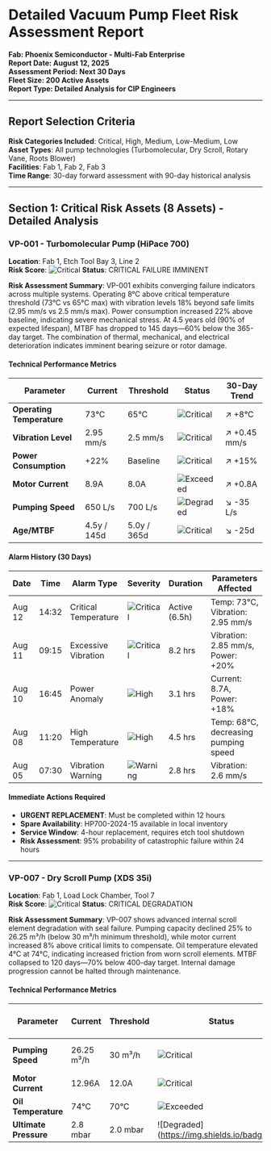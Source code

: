 # Detailed Vacuum Pump Fleet Risk Assessment Report
**Fab: Phoenix Semiconductor - Multi-Fab Enterprise**  
**Report Date: August 12, 2025**  
**Assessment Period: Next 30 Days**  
**Fleet Size: 200 Active Assets**  
**Report Type: Detailed Analysis for CIP Engineers**

---

## Report Selection Criteria
**Risk Categories Included**: Critical, High, Medium, Low-Medium, Low  
**Asset Types**: All pump technologies (Turbomolecular, Dry Scroll, Rotary Vane, Roots Blower)  
**Facilities**: Fab 1, Fab 2, Fab 3  
**Time Range**: 30-day forward assessment with 90-day historical analysis

---

## Section 1: Critical Risk Assets (8 Assets) - Detailed Analysis

### VP-001 - Turbomolecular Pump (HiPace 700)
**Location**: Fab 1, Etch Tool Bay 3, Line 2  
**Risk Score**: ![Critical](https://img.shields.io/badge/89%25-red) **Status**: CRITICAL FAILURE IMMINENT

**Risk Assessment Summary**: VP-001 exhibits converging failure indicators across multiple systems. Operating 8°C above critical temperature threshold (73°C vs 65°C max) with vibration levels 18% beyond safe limits (2.95 mm/s vs 2.5 mm/s max). Power consumption increased 22% above baseline, indicating severe mechanical stress. At 4.5 years old (90% of expected lifespan), MTBF has dropped to 145 days—60% below the 365-day target. The combination of thermal, mechanical, and electrical deterioration indicates imminent bearing seizure or rotor damage.

#### Technical Performance Metrics
| Parameter | Current | Threshold | Status | 30-Day Trend |
|-----------|---------|-----------|--------|--------------|
| **Operating Temperature** | 73°C | 65°C | ![Critical](https://img.shields.io/badge/+12%25-red) | ↗️ +8°C |
| **Vibration Level** | 2.95 mm/s | 2.5 mm/s | ![Critical](https://img.shields.io/badge/+18%25-red) | ↗️ +0.45 mm/s |
| **Power Consumption** | +22% | Baseline | ![Critical](https://img.shields.io/badge/+22%25-red) | ↗️ +15% |
| **Motor Current** | 8.9A | 8.0A | ![Exceeded](https://img.shields.io/badge/+11%25-red) | ↗️ +0.8A |
| **Pumping Speed** | 650 L/s | 700 L/s | ![Degraded](https://img.shields.io/badge/-7%25-orange) | ↘️ -35 L/s |
| **Age/MTBF** | 4.5y / 145d | 5.0y / 365d | ![Critical](https://img.shields.io/badge/60%25_below-red) | ↘️ -25d |

#### Alarm History (30 Days)
| Date | Time | Alarm Type | Severity | Duration | Parameters Affected |
|------|------|------------|----------|----------|-------------------|
| Aug 12 | 14:32 | Critical Temperature | ![Critical](https://img.shields.io/badge/Critical-red) | Active (6.5h) | Temp: 73°C, Vibration: 2.95 mm/s |
| Aug 11 | 09:15 | Excessive Vibration | ![Critical](https://img.shields.io/badge/Critical-red) | 8.2 hrs | Vibration: 2.85 mm/s, Power: +20% |
| Aug 10 | 16:45 | Power Anomaly | ![High](https://img.shields.io/badge/High-orange) | 3.1 hrs | Current: 8.7A, Power: +18% |
| Aug 08 | 11:20 | High Temperature | ![High](https://img.shields.io/badge/High-orange) | 4.5 hrs | Temp: 68°C, decreasing pumping speed |
| Aug 05 | 07:30 | Vibration Warning | ![Warning](https://img.shields.io/badge/Warning-yellow) | 2.8 hrs | Vibration: 2.6 mm/s |

#### Immediate Actions Required
- **URGENT REPLACEMENT**: Must be completed within 12 hours
- **Spare Availability**: HP700-2024-15 available in local inventory
- **Service Window**: 4-hour replacement, requires etch tool shutdown
- **Risk Assessment**: 95% probability of catastrophic failure within 24 hours

---

### VP-007 - Dry Scroll Pump (XDS 35i)
**Location**: Fab 1, Load Lock Chamber, Tool 7  
**Risk Score**: ![Critical](https://img.shields.io/badge/87%25-red) **Status**: CRITICAL DEGRADATION

**Risk Assessment Summary**: VP-007 shows advanced internal scroll element degradation with seal failure. Pumping capacity declined 25% to 26.25 m³/h (below 30 m³/h minimum threshold), while motor current increased 8% above critical limits to compensate. Oil temperature elevated 4°C at 74°C, indicating increased friction from worn scroll elements. MTBF collapsed to 120 days—70% below 400-day target. Internal damage progression cannot be halted through maintenance.

#### Technical Performance Metrics
| Parameter | Current | Threshold | Status | 30-Day Trend |
|-----------|---------|-----------|--------|--------------|
| **Pumping Speed** | 26.25 m³/h | 30 m³/h | ![Critical](https://img.shields.io/badge/-25%25-red) | ↘️ -8.75 m³/h |
| **Motor Current** | 12.96A | 12.0A | ![Critical](https://img.shields.io/badge/+8%25-red) | ↗️ +0.96A |
| **Oil Temperature** | 74°C | 70°C | ![Exceeded](https://img.shields.io/badge/+6%25-red) | ↗️ +4°C |
| **Ultimate Pressure** | 2.8 mbar | 2.0 mbar | ![Degraded](https://img.shields.io/badge/+40